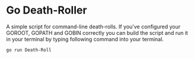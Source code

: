# Go Death-Roller

A simple script for command-line death-rolls. If you've configured your GOROOT, GOPATH and GOBIN correctly you can build the script and run it in your terminal by typing following command into your terminal.

```
go run Death-Roll
```